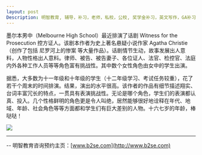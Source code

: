```yaml
---
layout: post
Description: 明智教育, 辅导，补习，老师，私校，公校, 奖学金补习，英文写作，GA补习辅导，大学选择，工作规划，从业规划，天才儿童是浮云，澳洲学生挫折教育，儿童空间推理，空间理解能力， 自我观对学习成绩的影响，ATAR 成绩，学校排名局限性，介绍 比较, 澳洲 墨尔本，Scholarship Tutoring, General Ability, Numerical Reasoning, Verbal Reasoning Tutoring, Writing, Universities Selection, Career Education, Career Advisors, Guidance, Melbourne Private Schools, Selective Schools, Writing tutoring, Interviews tutoring, Resume Writing, Spatial skills, Failures help gifted children，Critical and creative thinking involves reasoning, using and analysing evidence, and applying knowledge to find creative solutions to complex problems；Verbal Reasoning, Decision Making, Quantitative Reasoning, Abstract Reasoning, Situational Judgement, self-concept and school results, school marks, gender differences in STEM subjects, cognitive load theory，墨尔本 常春藤, 男私校藤校, 男校群雄记, APS Sport,  Associated Public Schools of Victoria Sport,  Public Schools, Melbourne High, Melbourne Grammar, Scotch College, St Kevin's College, Boys Schools in Melburne, 强身健体只是一小部分 对精神和意志的锤炼
---
```


墨尔本男中（Melbourne High School）最近排演了话剧 Witness for the Prosecution 控方证人。该剧本作者为史上著名悬疑小说作家 Agatha Christie （创作了包括 尼罗河上的惨案 等大量作品）。话剧情节生动，故事发展出人意料，人物性格出人意料。律师、被告、被告妻子、各位证人、法官、检控官、法庭内外各种工作人员等等角色富有挑战性。其中数个女性角色由女中的学生出演。

据悉，大多数为十一年级和十年级的学生（十二年级学习、考试任务较重），花了若干个周末的时间排演。结果，演出的水平很高。该作者的作品有细节描述翔实、台词丰富冗长的特点，一贯具有表演挑战性。无论是哪个角色，学生们的表演都认真、投入。几个性格鲜明的角色更是令人叫绝，居然能够很好地诠释在年代、地域、年龄、社会角色等等方面都和学生们有巨大差别的人物。十六七岁的年龄，棒哒哒！


![](https://live.staticflickr.com/65535/48614437616_7f7205bac8_o.gif)


--------
-- 明智教育咨询预约主页：[www.b2se.com](http://www.b2se.com)

